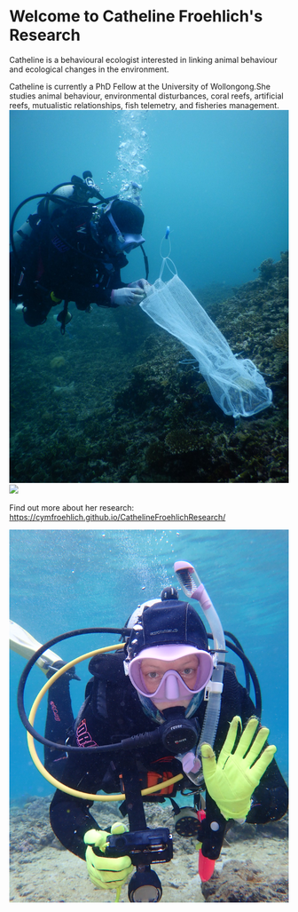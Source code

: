 # **Welcome to Catheline Froehlich's Research**

Catheline is a behavioural ecologist interested in linking animal behaviour and ecological changes in the environment. 

Catheline is currently a PhD Fellow at the University of Wollongong.She studies animal behaviour, environmental disturbances, coral reefs, artificial reefs, mutualistic relationships, fish telemetry, and fisheries management.
<a href = "https://cymfroehlich.github.io/CathelineFroehlichResearch/"> ![](images/104466995_10224587592503762_5668751840803121386_o.jpg)</a>
<a href = "https://cymfroehlich.github.io/CathelineFroehlichResearch/"> ![](images/DSCN0190.jpg)</a>

Find out more about her research: https://cymfroehlich.github.io/CathelineFroehlichResearch/
</div>
<div class="col-sm-6">

<a href = "https://cymfroehlich.github.io/CathelineFroehlichResearch/"> ![](images/23012020P1230143.jpg)
</a>
</div>
